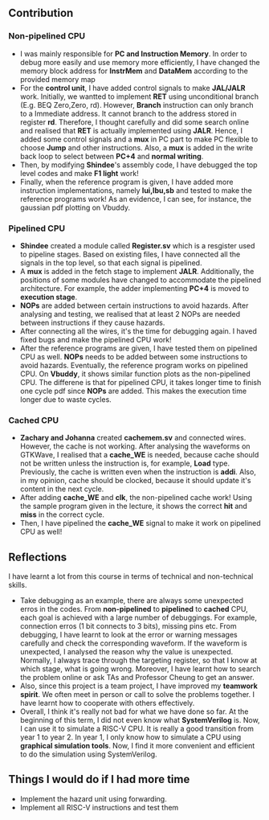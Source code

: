 ## Contribution

### Non-pipelined CPU
- I was mainly responsible for **PC and Instruction Memory**. In order to debug more easily and use memory more efficiently, I have changed the memory block address for **InstrMem** and **DataMem** according to the provided memory map
- For the **control unit**, I have added control signals to make **JAL/JALR** work. Initially, we wantted to implement **RET** using unconditional branch (E.g. BEQ Zero,Zero, rd). However, **Branch** instruction can only branch to a Immediate address. It cannot branch to the address stored in register **rd**. Therefore, I thought carefully and did some search online and realised that **RET** is actually implemented using **JALR**. Hence, I added some control signals and a **mux** in PC part to make PC flexible to choose **Jump** and other instructions. Also, a **mux** is added in the write back loop to select between **PC+4** and **normal writing**.
- Then, by modifying  **Shindee**'s assembly code, I have debugged the top level codes and make **F1 light** work! 
- Finally, when the reference program is given, I have added more instruction implementations, namely **lui,lbu,sb** and tested to make the reference programs work! As an evidence, I can see, for instance, the gaussian pdf plotting on Vbuddy.

### Pipelined CPU
- **Shindee** created a module called **Register.sv** which is a resgister used to pipeline stages. Based on existing files, I have connected all the signals in the top level, so that each signal is pipelined.
- A **mux** is added in the fetch stage to implement **JALR**. Additionally, the positions of some modules have changed to accommodate the pipelined architecture. For example, the adder implementing **PC+4** is moved to **execution stage**.
- **NOPs** are added between certain instructions to avoid hazards. After analysing and testing, we realised that at least 2 NOPs are needed between instructions if they cause hazards.
- After connecting all the wires, it's the time for debugging again. I haved fixed bugs and make the pipelined CPU work! 
- After the reference programs are given, I have tested them on pipelined CPU as well. **NOPs** needs to be added between some instructions to avoid hazards. Eventually, the reference program works on pipelined CPU. On **Vbuddy**, it shows similar function plots as the non-pipelined CPU. The differene is that for pipelined CPU, it takes longer time to finish one cycle pdf since **NOPs** are added. This makes the execution time longer due to waste cycles.

### Cached CPU
- **Zachary and Johanna** created **cachemem.sv** and connected wires. However, the cache is not working. After analysing the waveforms on GTKWave, I realised that a **cache_WE** is needed, because cache should not be written unless the instruction is, for example, **Load** type. Previously, the cache is written even when the instruction is **addi**. Also, in my opinion, cache should be clocked, because it should update it's content in the next cycle.
- After adding **cache_WE** and **clk**, the non-pipelined cache work! Using the sample program given in the lecture, it shows the correct **hit** and **miss** in the correct cycle.
- Then, I have pipelined the **cache_WE** signal to make it work on pipelined CPU as well!

## Reflections
I have learnt a lot from this course in terms of technical and non-technical skills. 
- Take debugging as an example, there are always some unexpected erros in the codes. From **non-pipelined** to **pipelined** to **cached** CPU, each goal is achieved with a large number of debuggings. For example, connection erros (1 bit connects to 3 bits), missing pins etc. From debugging, I have learnt to look at the error or warning messages carefully and check the corresponding waveform. If the waveform is unexpected, I analysed the reason why the value is unexpected. Normally, I always trace through the targeting register, so that I know at which stage, what is going wrong. Moreover, I have learnt how to search the problem online or ask TAs and Professor Cheung to get an answer.
- Also, since this project is a team project, I have improved my **teamwork spirit**. We often meet in person or call to solve the problems together. I have learnt how to cooperate with others effectively. 
- Overall, I think it's really not bad for what we have done so far. At the beginning of this term, I did not even know what **SystemVerilog** is. Now, I can use it to simulate a RISC-V CPU. It is really a good transition from year 1 to year 2. In year 1, I only know how to simulate a CPU using **graphical simulation tools**. Now, I find it more convenient and efficient to do the simulation using SystemVerilog.

## Things I would do if I had more time
- Implement the hazard unit using forwarding.
- Implement all RISC-V instructions and test them